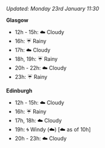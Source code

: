 *Updated: Monday 23rd January 11:30*

**Glasgow**

* 12h - 15h: :cloud: Cloudy
* 16h: :umbrella: Rainy
* 17h: :cloud: Cloudy
* 18h, 19h: :umbrella: Rainy
* 20h - 22h: :cloud: Cloudy
* 23h: :umbrella: Rainy

**Edinburgh**

* 12h - 15h: :cloud: Cloudy
* 16h: :umbrella: Rainy
* 17h, 18h: :cloud: Cloudy
* 19h: :cyclone: Windy (:cloud:) [:cloud: as of 10h]
* 20h - 23h: :cloud: Cloudy
